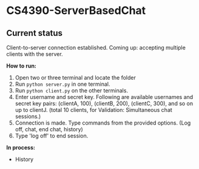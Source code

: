 # CS4390-ServerBasedChat

## Current status
Client-to-server connection established.
Coming up: accepting multiple clients with the server.

**How to run:**
1. Open two or three terminal and locate the folder
2. Run `python server.py` in one terminal.
3. Run `python client.py` on the other terminals.
4. Enter username and secret key. Following are available usernames and secret key pairs: (clientA, 100), (clientB, 200), (clientC, 300), and so on up to clientJ. (total 10 clients, for Validation: Simultaneous chat sessions.)
5. Connection is made. Type commands from the provided options. (Log off, chat, end chat, history)
6. Type 'log off' to end session.

**In process:**
- History
